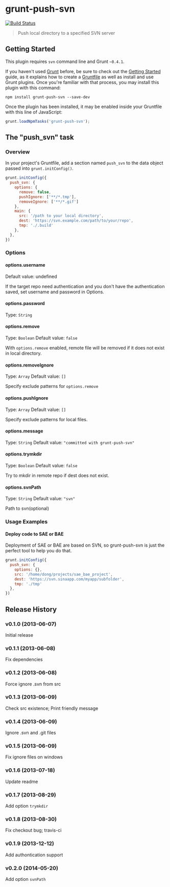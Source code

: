 # grunt-push-svn

[![Build Status](https://travis-ci.org/ddliu/grunt-push-svn.png)](https://travis-ci.org/ddliu/grunt-push-svn)

> Push local directory to a specified SVN server


## Getting Started

This plugin requires `svn` command line and Grunt `~0.4.1`.

If you haven't used [Grunt](http://gruntjs.com/) before, be sure to check out the [Getting Started](http://gruntjs.com/getting-started) guide, as it explains how to create a [Gruntfile](http://gruntjs.com/sample-gruntfile) as well as install and use Grunt plugins. Once you're familiar with that process, you may install this plugin with this command:

```shell
npm install grunt-push-svn --save-dev
```

Once the plugin has been installed, it may be enabled inside your Gruntfile with this line of JavaScript:

```js
grunt.loadNpmTasks('grunt-push-svn');
```

## The "push_svn" task

### Overview
In your project's Gruntfile, add a section named `push_svn` to the data object passed into `grunt.initConfig()`.

```js
grunt.initConfig({
  push_svn: {
    options: {
      remove: false, 
      pushIgnore: ['**/*.tmp'],
      removeIgnore: ['**/*.gif']
    },
    main: {
      src: '/path to your local directory',
      dest: 'https://svn.example.com/path/to/your/repo',
      tmp: './.build'
    },
  },
})
```

### Options

#### options.username
Default value: undefined

If the target repo need authentication and you don't have the authentication saved, set username and password in Options.

#### options.password
Type: `String`

#### options.remove
Type: `Boolean`
Default value: `false`

With `options.remove` enabled, remote file will be removed if it does not exist in local directory.

#### options.removeIgnore
Type: `Array`
Default value: `[]`

Specify exclude patterns for `options.remove`

#### options.pushIgnore
Type: `Array`
Default value: `[]`

Specify exclude patterns for local files.

#### options.message
Type: `String`
Default value: `"committed with grunt-push-svn"`

#### options.trymkdir
Type: `Boolean`
Default value: `false`

Try to mkdir in remote repo if dest does not exist.

#### options.svnPath
Type: `String`
Default value: `"svn"`

Path to svn(optional)

### Usage Examples

#### Deploy code to SAE or BAE

Deployment of SAE or BAE are based on SVN, so grunt-push-svn is just the perfect tool to help you do that.

```js
grunt.initConfig({
  push_svn: {
    options: {},
    src: '/home/dong/projects/sae_bae_project',
    dest: 'https://svn.sinaapp.com/myapp/subfolder',
    tmp: './tmp'
  },
})
```

## Release History

### v0.1.0 (2013-06-07)

Initial release

### v0.1.1 (2013-06-08)

Fix dependencies

### v0.1.2 (2013-06-08)

Force ignore .svn from src

### v0.1.3 (2013-06-09)

Check src existence; Print friendly message

### v0.1.4 (2013-06-09)

Ignore .svn and .git files

### v0.1.5 (2013-06-09)

Fix ignore files on windows

### v0.1.6 (2013-07-18)

Update readme

### v0.1.7 (2013-08-29)

Add option `trymkdir`

### v0.1.8 (2013-08-30)

Fix checkout bug; travis-ci

### v0.1.9 (2013-12-12)

Add authontication support

### v0.2.0 (2014-05-20)

Add option `svnPath`